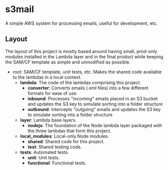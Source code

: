 # s3mail
A simple AWS system for processing emails, useful for development, etc.

## Layout

The layout of this project is mostly based around having small, prod-only modules installed in the Lambda layer and in the final product while keeping the SAM/CF template as simple and unmodified as possible.

- _root_: SAM/CF template, unit tests, etc.  Makes the shared code available to the lambdas in a local context.
    - **lambda**: The code of the lambdas comprising this project.
        - **converter**: Converts emails (.eml files) into a few different formats for ease of use
        - **inbound**: Processes "incoming" emails placed in an S3 bucket and updates the S3 key to simulate sorting into a folder structure
        - **outbound**: Intercepts "outgoing" emails and updates the S3 key to simulate sorting into a folder structure
    - **layer**: Lambda base layers.
        - **nodejs**: The foundation of the Node lambda layer packaged with the three lambdas that form this project.
    - **local_modules**: Local-only Node modules.
        - **shared**: Shared code for this project.
        - **test**: Shared testing code.
    - **tests**: Automated tests.
        - **unit**: Unit tests.
        - **functional**: Functional tests.
